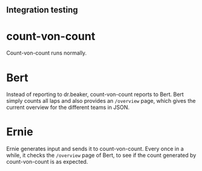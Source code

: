 Integration testing
-------------------

count-von-count
===============

Count-von-count runs normally.


Bert
====

Instead of reporting to dr.beaker, count-von-count reports to Bert. Bert simply
counts all laps and also provides an `/overview` page, which gives the current
overview for the different teams in JSON.

Ernie
=====

Ernie generates input and sends it to count-von-count. Every once in a while, it
checks the `/overview` page of Bert, to see if the count generated by
count-von-count is as expected.
